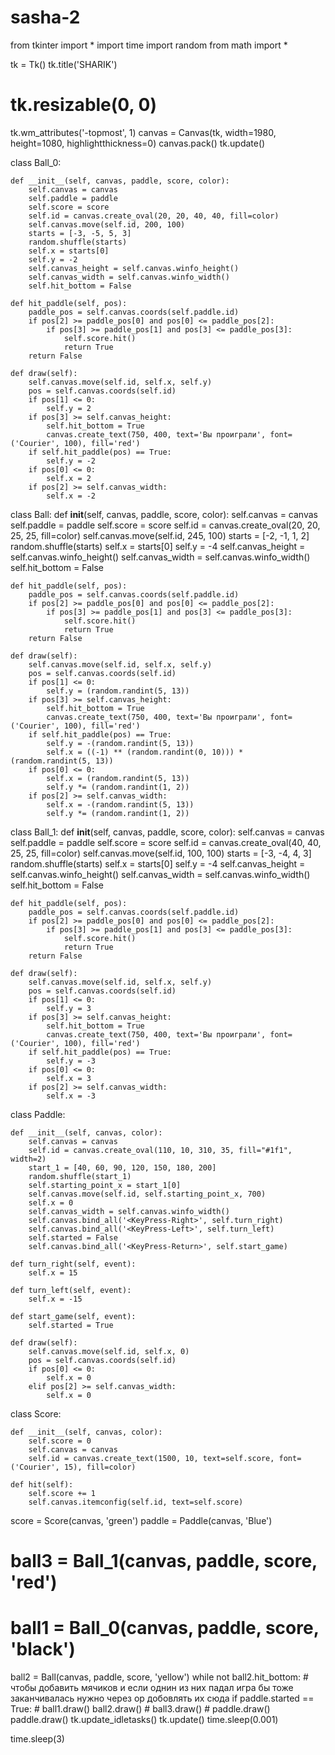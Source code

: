 # sasha-2
from tkinter import *
import time
import random
from math import *

tk = Tk()
tk.title('SHARIK')
# tk.resizable(0, 0)
tk.wm_attributes('-topmost', 1)
canvas = Canvas(tk, width=1980, height=1080, highlightthickness=0)
canvas.pack()
tk.update()


class Ball_0:

    def __init__(self, canvas, paddle, score, color):
        self.canvas = canvas
        self.paddle = paddle
        self.score = score
        self.id = canvas.create_oval(20, 20, 40, 40, fill=color)
        self.canvas.move(self.id, 200, 100)
        starts = [-3, -5, 5, 3]
        random.shuffle(starts)
        self.x = starts[0]
        self.y = -2
        self.canvas_height = self.canvas.winfo_height()
        self.canvas_width = self.canvas.winfo_width()
        self.hit_bottom = False

    def hit_paddle(self, pos):
        paddle_pos = self.canvas.coords(self.paddle.id)
        if pos[2] >= paddle_pos[0] and pos[0] <= paddle_pos[2]:
            if pos[3] >= paddle_pos[1] and pos[3] <= paddle_pos[3]:
                self.score.hit()
                return True
        return False

    def draw(self):
        self.canvas.move(self.id, self.x, self.y)
        pos = self.canvas.coords(self.id)
        if pos[1] <= 0:
            self.y = 2
        if pos[3] >= self.canvas_height:
            self.hit_bottom = True
            canvas.create_text(750, 400, text='Вы проиграли', font=('Courier', 100), fill='red')
        if self.hit_paddle(pos) == True:
            self.y = -2
        if pos[0] <= 0:
            self.x = 2
        if pos[2] >= self.canvas_width:
            self.x = -2


class Ball:
    def __init__(self, canvas, paddle, score, color):
        self.canvas = canvas
        self.paddle = paddle
        self.score = score
        self.id = canvas.create_oval(20, 20, 25, 25, fill=color)
        self.canvas.move(self.id, 245, 100)
        starts = [-2, -1, 1, 2]
        random.shuffle(starts)
        self.x = starts[0]
        self.y = -4
        self.canvas_height = self.canvas.winfo_height()
        self.canvas_width = self.canvas.winfo_width()
        self.hit_bottom = False

    def hit_paddle(self, pos):
        paddle_pos = self.canvas.coords(self.paddle.id)
        if pos[2] >= paddle_pos[0] and pos[0] <= paddle_pos[2]:
            if pos[3] >= paddle_pos[1] and pos[3] <= paddle_pos[3]:
                self.score.hit()
                return True
        return False

    def draw(self):
        self.canvas.move(self.id, self.x, self.y)
        pos = self.canvas.coords(self.id)
        if pos[1] <= 0:
            self.y = (random.randint(5, 13))
        if pos[3] >= self.canvas_height:
            self.hit_bottom = True
            canvas.create_text(750, 400, text='Вы проиграли', font=('Courier', 100), fill='red')
        if self.hit_paddle(pos) == True:
            self.y = -(random.randint(5, 13))
            self.x = ((-1) ** (random.randint(0, 10))) * (random.randint(5, 13))
        if pos[0] <= 0:
            self.x = (random.randint(5, 13))
            self.y *= (random.randint(1, 2))
        if pos[2] >= self.canvas_width:
            self.x = -(random.randint(5, 13))
            self.y *= (random.randint(1, 2))


class Ball_1:
    def __init__(self, canvas, paddle, score, color):
        self.canvas = canvas
        self.paddle = paddle
        self.score = score
        self.id = canvas.create_oval(40, 40, 25, 25, fill=color)
        self.canvas.move(self.id, 100, 100)
        starts = [-3, -4, 4, 3]
        random.shuffle(starts)
        self.x = starts[0]
        self.y = -4
        self.canvas_height = self.canvas.winfo_height()
        self.canvas_width = self.canvas.winfo_width()
        self.hit_bottom = False

    def hit_paddle(self, pos):
        paddle_pos = self.canvas.coords(self.paddle.id)
        if pos[2] >= paddle_pos[0] and pos[0] <= paddle_pos[2]:
            if pos[3] >= paddle_pos[1] and pos[3] <= paddle_pos[3]:
                self.score.hit()
                return True
        return False

    def draw(self):
        self.canvas.move(self.id, self.x, self.y)
        pos = self.canvas.coords(self.id)
        if pos[1] <= 0:
            self.y = 3
        if pos[3] >= self.canvas_height:
            self.hit_bottom = True
            canvas.create_text(750, 400, text='Вы проиграли', font=('Courier', 100), fill='red')
        if self.hit_paddle(pos) == True:
            self.y = -3
        if pos[0] <= 0:
            self.x = 3
        if pos[2] >= self.canvas_width:
            self.x = -3


class Paddle:

    def __init__(self, canvas, color):
        self.canvas = canvas
        self.id = canvas.create_oval(110, 10, 310, 35, fill="#1f1", width=2)
        start_1 = [40, 60, 90, 120, 150, 180, 200]
        random.shuffle(start_1)
        self.starting_point_x = start_1[0]
        self.canvas.move(self.id, self.starting_point_x, 700)
        self.x = 0
        self.canvas_width = self.canvas.winfo_width()
        self.canvas.bind_all('<KeyPress-Right>', self.turn_right)
        self.canvas.bind_all('<KeyPress-Left>', self.turn_left)
        self.started = False
        self.canvas.bind_all('<KeyPress-Return>', self.start_game)

    def turn_right(self, event):
        self.x = 15

    def turn_left(self, event):
        self.x = -15

    def start_game(self, event):
        self.started = True

    def draw(self):
        self.canvas.move(self.id, self.x, 0)
        pos = self.canvas.coords(self.id)
        if pos[0] <= 0:
            self.x = 0
        elif pos[2] >= self.canvas_width:
            self.x = 0


class Score:

    def __init__(self, canvas, color):
        self.score = 0
        self.canvas = canvas
        self.id = canvas.create_text(1500, 10, text=self.score, font=('Courier', 15), fill=color)

    def hit(self):
        self.score += 1
        self.canvas.itemconfig(self.id, text=self.score)


score = Score(canvas, 'green')
paddle = Paddle(canvas, 'Blue')
# ball3 = Ball_1(canvas, paddle, score, 'red')
# ball1 = Ball_0(canvas, paddle, score, 'black')
ball2 = Ball(canvas, paddle, score, 'yellow')
while not ball2.hit_bottom:  # чтобы добавить мячиков и если однин из них падал игра бы тоже заканчивалась нужно через ор добовлять их сюда
    if paddle.started == True:
        # ball1.draw()
        ball2.draw()
        # ball3.draw()
        # paddle.draw()
        paddle.draw()
    tk.update_idletasks()
    tk.update()
    time.sleep(0.001)

time.sleep(3)
